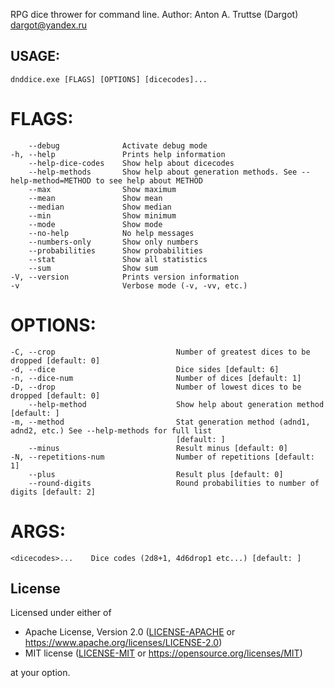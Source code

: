 RPG dice thrower for command line. Author: Anton A. Truttse (Dargot) <dargot@yandex.ru>

## USAGE:
    dnddice.exe [FLAGS] [OPTIONS] [dicecodes]...

# FLAGS:
        --debug              Activate debug mode  
    -h, --help               Prints help information
        --help-dice-codes    Show help about dicecodes
        --help-methods       Show help about generation methods. See --help-method=METHOD to see help about METHOD
        --max                Show maximum
        --mean               Show mean
        --median             Show median
        --min                Show minimum
        --mode               Show mode
        --no-help            No help messages
        --numbers-only       Show only numbers
        --probabilities      Show probabilities
        --stat               Show all statistics
        --sum                Show sum
    -V, --version            Prints version information
    -v                       Verbose mode (-v, -vv, etc.)

# OPTIONS:
    -C, --crop                           Number of greatest dices to be dropped [default: 0]
    -d, --dice                           Dice sides [default: 6]
    -n, --dice-num                       Number of dices [default: 1]
    -D, --drop                           Number of lowest dices to be dropped [default: 0]
        --help-method                    Show help about generation method [default: ]
    -m, --method                         Stat generation method (adnd1, adnd2, etc.) See --help-methods for full list
                                         [default: ]
        --minus                          Result minus [default: 0]
    -N, --repetitions-num                Number of repetitions [default: 1]
        --plus                           Result plus [default: 0]
        --round-digits                   Round probabilities to number of digits [default: 2]

# ARGS:
    <dicecodes>...    Dice codes (2d8+1, 4d6drop1 etc...) [default: ]

## License

Licensed under either of

- Apache License, Version 2.0 ([LICENSE-APACHE](LICENSE-APACHE) or <https://www.apache.org/licenses/LICENSE-2.0>)
- MIT license ([LICENSE-MIT](LICENSE-MIT) or <https://opensource.org/licenses/MIT>)

at your option.
